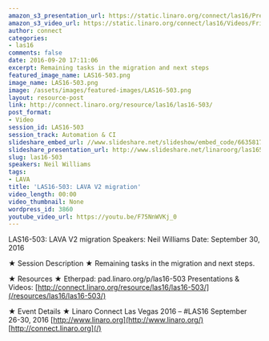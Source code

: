 ```yaml
---
amazon_s3_presentation_url: https://static.linaro.org/connect/las16/Presentations/Friday/LAS16-503%20-%20LAVA%20V2%20migration.pdf
amazon_s3_video_url: https://static.linaro.org/connect/las16/Videos/Friday/LAS16-503%20LAVA%20V2%20migration.mp4
author: connect
categories:
- las16
comments: false
date: 2016-09-20 17:11:06
excerpt: Remaining tasks in the migration and next steps
featured_image_name: LAS16-503.png
image_name: LAS16-503.png
image: /assets/images/featured-images/LAS16-503.png
layout: resource-post
link: http://connect.linaro.org/resource/las16/las16-503/
post_format:
- Video
session_id: LAS16-503
session_track: Automation & CI
slideshare_embed_url: //www.slideshare.net/slideshow/embed_code/66358174
slideshare_presentation_url: http://www.slideshare.net/linaroorg/las16503-lava-v2-migration
slug: las16-503
speakers: Neil Williams
tags:
- LAVA
title: 'LAS16-503: LAVA V2 migration'
video_length: 00:00
video_thumbnail: None
wordpress_id: 3860
youtube_video_url: https://youtu.be/F75NnWVKj_0
---
```


LAS16-503: LAVA V2 migration
Speakers: Neil Williams
Date: September 30, 2016

★ Session Description ★
Remaining tasks in the migration and next steps.

★ Resources ★
Etherpad: pad.linaro.org/p/las16-503
Presentations & Videos: [http://connect.linaro.org/resource/las16/las16-503/](/resources/las16/las16-503/)

★ Event Details ★
Linaro Connect Las Vegas 2016 – #LAS16
September 26-30, 2016
[http://www.linaro.org](http://www.linaro.org/)
[http://connect.linaro.org](/)
